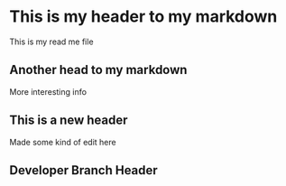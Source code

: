 # This is my header to my markdown

This is my read me file

## Another head to my markdown

More interesting info

## This is a new header

Made some kind of edit here

## Developer Branch Header
